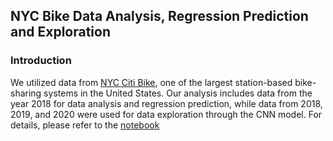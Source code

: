 ## NYC Bike Data Analysis, Regression Prediction and Exploration

### Introduction
We utilized data from [NYC Citi Bike](https://citibikenyc.com/system-data), one of the largest station-based bike-sharing systems in the United States. Our analysis includes data from the year 2018 for data analysis and regression prediction, while data from 2018, 2019, and 2020 were used for data exploration through the CNN model. For details, please refer to the [notebook](https://github.com/si-tong-chen/NYC-Bike-Data-Analysis-Regression-Prediction-and-Exploration/blob/main/NYC%20Bike%20Data%20Analysis%2C%20Regression%20Prediction%20and%20Exploration.ipynb)